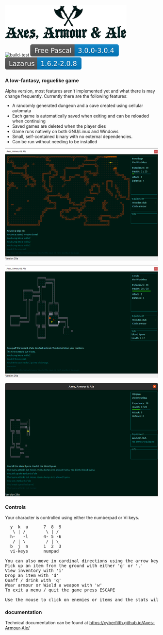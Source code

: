 ![Axes, Armour & Ale - logo](GITscreenshots/Logo.png)

![build-test](https://github.com/cyberfilth/Axes-Armour-Ale/workflows/build-test/badge.svg)     ![Free Pascal](GITscreenshots/fpc.svg)      ![Lazarus](GITscreenshots/lazarus.svg)

### A low-fantasy, roguelike game

Alpha version, most features aren't implemented yet and what there is may change frequently. Currently there are the following features:
 - A randomly generated dungeon and a cave created using cellular automata
 - Each game is automatically saved when exiting and can be reloaded when continuing
 - Saved games are deleted when the player dies
 - Game runs natively on both GNU/Linux and Windows
 - Small, self-contained binary with no external dependencies.
 - Can be run without needing to be installed

![Cave screenshot](GITscreenshots/windows_screenshot1.png)

![Dungeon screenshot](GITscreenshots/windows_screenshot2.png)

![Dungeon screenshot](GITscreenshots/linux_screenshot1.png)


### Controls
Your character is controlled using either the numberpad or Vi keys.
<pre>
  y  k  u      7  8  9
   \ | /        \ | /
  h-   -l      4- 5 -6
   / | \        / | \
  b  j  n      1  2  3
  vi-keys      numpad

You can also move in cardinal directions using the arrow keys.
Pick up an item from the ground with either 'g' or ','
View inventory with 'i'
Drop an item with 'd'
Quaff / drink with 'q'
Wear armour or Wield a weapon with 'w'
To exit a menu / quit the game press ESCAPE

Use the mouse to click on enemies or items and the stats will display in the info box
</pre>

### documentation
Technical documentation can be found at https://cyberfilth.github.io/Axes-Armour-Ale/
